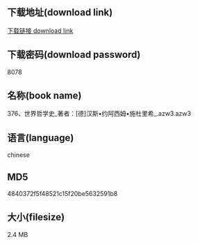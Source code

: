 ## 下载地址(download link)
[下载链接 download link](https://voluble-croquembouche-d321dc.netlify.app/?s=376%E3%80%81%E4%B8%96%E7%95%8C%E5%93%B2%E5%AD%A6%E5%8F%B2_%E8%91%97%E8%80%85%EF%BC%9A%5B%E5%BE%B7%5D%E6%B1%89%E6%96%AF%E2%80%A2%E7%BA%A6%E9%98%BF%E8%A5%BF%E5%A7%86%E2%80%A2%E6%96%BD%E6%9D%9C%E9%87%8C%E5%B8%8C_.azw3)

## 下载密码(download password)
8078

## 名称(book name)
376、世界哲学史_著者：[德]汉斯•约阿西姆•施杜里希_.azw3.azw3

## 语言(language)
chinese

## MD5
4840372f5f48521c15f20be5632591b8

## 大小(filesize)
2.4 MB
